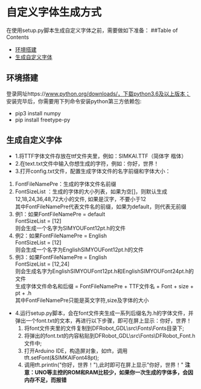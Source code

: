 # 自定义字体生成方式
在使用setup.py脚本生成自定义字体之前，需要做如下准备：
##Table of Contents
* [环境搭建](#环境搭建)
* [生成自定义字体](#生成自定义字体)
## 环境搭建
登录网址https://www.python.org/downloads/，下载python3.6及以上版本；<br>
安装完毕后，你需要用下列命令安装python第三方依赖包: <br>
 * pip3 install numpy
 * pip install freetype-py 

## 生成自定义字体
- 1.将TTF字体文件存放在ttf文件夹里，例如：SIMKAI.TTF（简体字 楷体）<br>
- 2.在text.txt文件中输入你想生成的字符，例如：你好，世界！<br>
- 3.打开config.txt文件，配置生成字体文件的名字前缀和字体大小：<br>
1. FontFileNamePre：生成的字体文件名前缀<br>
2. FontSizeList ：生成的字体的大小列表，如果为空[]，则默认生成12,18,24,36,48,72大小的文件, 如果是汉字，不要小于12<br>
    其中FontFileNamePre代表文件名的前缀，如果为default，则代表无前缀<br>
1. 例1：如果FontFileNamePre = default<br>
             FontSizeList = [12]<br>
    则会生成一个名字为SIMYOUFont12pt.h的文件<br>
2. 例2：如果FontFileNamePre = English<br>
             FontSizeList = [12]<br>
    则会生成一个名字为EnglishSIMYOUFont12pt.h的文件<br>
3. 例3：如果FontFileNamePre = English<br>
             FontSizeList = [12,24]<br>
    则会生成名字为EnglishSIMYOUFont12pt.h和EnglishSIMYOUFont24pt.h的文件<br>
生成字体文件命名和后缀 = FontFileNamePre + TTF文件名 + Font + size + pt + .h<br>
其中FontFileNamePre只能是英文字符,size及字体的大小<br>
- 4.运行setup.py脚本，会在font文件夹生成一系列后缀名为.h的字体文件，并弹出一个font.txt的文本，再进行以下步骤，即可在屏上显示：你好，世界！<br>
    1. 将font文件夹里的文件复制到DFRobot_GDL\src\Fonts\Fonts目录下;
    2. 将弹出的font.txt的内容粘贴到DFRobot_GDL\src\Fonts\DFRobot_Font.h文件中;
    3. 打开Arduino IDE，构造屏对象，如tft，调用tft.setFont(&SIMKAIFont48pt);
    4. 调用tft.println("你好，世界！"),此时即可在屏上显示"你好，世界！"
**注意：UNO等主控的ROM和RAM比较少，如果你一次生成的字体多，会因内存不足，而报错**
